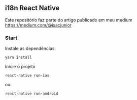 ## i18n React Native

Este repositório faz parte do artigo publicado em meu medium https://medium.com/@isacjunior

### Start
Instale as dependências:
```shell
yarn install
```

Inicie o projeto
```shell
react-native run-ios
```
ou
```shell
react-native run-android
```